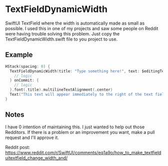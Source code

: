 # TextFieldDynamicWidth

SwiftUI TextField where the width is automatically made as small as possible. I used this in one of my projects and saw some people on Reddit were having trouble solving this problem. Just copy the TextFieldDynamicWidth.swift file to you project to use.

## Example

```swift
HStack(spacing: 0) {
  TextFieldDynamicWidth(title: "Type something here!", text: $editingText) { editingChange in
    // logic
  } onCommit: {
    // logic
  }.font(.title).multilineTextAlignment(.center)
  Text("This text will appear immediately to the right of the text field")
}
```

## Notes

I have 0 intention of maintaining this. I just wanted to help out those Redditors. If there is a problem or an improvement you want, make a pull request and I'll approve it.

Reddit post: https://www.reddit.com/r/SwiftUI/comments/eq1a9o/how_to_make_textfielduitextfield_change_width_and/
